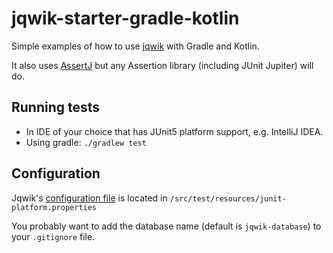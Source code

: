 # jqwik-starter-gradle-kotlin

Simple examples of how to use [jqwik](https://jqwik.net) with Gradle and Kotlin.

It also uses [AssertJ](https://joel-costigliola.github.io/assertj/) but any
Assertion library (including JUnit Jupiter) will do.

## Running tests

- In IDE of your choice that has JUnit5 platform support, e.g. IntelliJ IDEA.
- Using gradle: `./gradlew test`

## Configuration

Jqwik's
[configuration file](https://jqwik.net/docs/current/user-guide.html#jqwik-configuration)
is located in `/src/test/resources/junit-platform.properties`

You probably want to add the database name (default is `jqwik-database`)
to your `.gitignore` file.
